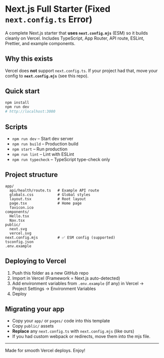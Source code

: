 # Next.js Full Starter (Fixed `next.config.ts` Error)

A complete Next.js starter that **uses `next.config.mjs`** (ESM) so it builds cleanly on Vercel.
Includes TypeScript, App Router, API route, ESLint, Prettier, and example components.

## Why this exists
Vercel does **not** support `next.config.ts`. If your project had that, move your config to **`next.config.mjs`** (see this repo).

## Quick start

```bash
npm install
npm run dev
# http://localhost:3000
```

## Scripts
- `npm run dev` – Start dev server
- `npm run build` – Production build
- `npm start` – Run production
- `npm run lint` – Lint with ESLint
- `npm run typecheck` – TypeScript type-check only

## Project structure
```
app/
  api/health/route.ts   # Example API route
  globals.css           # Global styles
  layout.tsx            # Root layout
  page.tsx              # Home page
  favicon.ico
components/
  Hello.tsx
  Nav.tsx
public/
  next.svg
  vercel.svg
next.config.mjs         # ✅ ESM config (supported)
tsconfig.json
.env.example
```

## Deploying to Vercel
1. Push this folder as a new GitHub repo
2. Import in Vercel (Framework = Next.js auto-detected)
3. Add environment variables from `.env.example` (if any) in Vercel → Project Settings → Environment Variables
4. Deploy

## Migrating your app
- Copy your `app/` or `pages/` code into this template
- Copy `public/` assets
- **Replace** any `next.config.ts` with `next.config.mjs` (like ours)
- If you had custom webpack or redirects, move them into the mjs file.

---

Made for smooth Vercel deploys. Enjoy!
